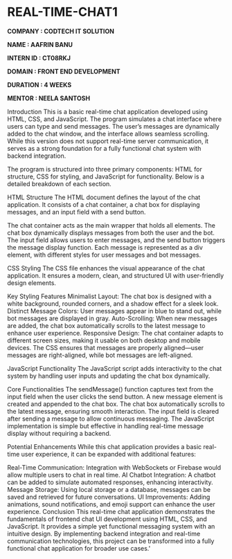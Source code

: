# REAL-TIME-CHAT1
**COMPANY : CODTECH IT SOLUTION**

**NAME : AAFRIN BANU**

**INTERN ID : CT08RKJ**

**DOMAIN : FRONT END DEVELOPMENT**

**DURATION : 4 WEEKS**

**MENTOR : NEELA SANTOSH**

Introduction
This is a basic real-time chat application developed using HTML, CSS, and JavaScript. The program simulates a chat interface where users can type and send messages. The user’s messages are dynamically added to the chat window, and the interface allows seamless scrolling. While this version does not support real-time server communication, it serves as a strong foundation for a fully functional chat system with backend integration.

The program is structured into three primary components: HTML for structure, CSS for styling, and JavaScript for functionality. Below is a detailed breakdown of each section.

HTML Structure
The HTML document defines the layout of the chat application. It consists of a chat container, a chat box for displaying messages, and an input field with a send button.

The chat container acts as the main wrapper that holds all elements.
The chat box dynamically displays messages from both the user and the bot.
The input field allows users to enter messages, and the send button triggers the message display function.
Each message is represented as a div element, with different styles for user messages and bot messages.

CSS Styling
The CSS file enhances the visual appearance of the chat application. It ensures a modern, clean, and structured UI with user-friendly design elements.

Key Styling Features
Minimalist Layout: The chat box is designed with a white background, rounded corners, and a shadow effect for a sleek look.
Distinct Message Colors: User messages appear in blue to stand out, while bot messages are displayed in gray.
Auto-Scrolling: When new messages are added, the chat box automatically scrolls to the latest message to enhance user experience.
Responsive Design: The chat container adapts to different screen sizes, making it usable on both desktop and mobile devices.
The CSS ensures that messages are properly aligned—user messages are right-aligned, while bot messages are left-aligned.

JavaScript Functionality
The JavaScript script adds interactivity to the chat system by handling user inputs and updating the chat box dynamically.

Core Functionalities
The sendMessage() function captures text from the input field when the user clicks the send button.
A new message element is created and appended to the chat box.
The chat box automatically scrolls to the latest message, ensuring smooth interaction.
The input field is cleared after sending a message to allow continuous messaging.
The JavaScript implementation is simple but effective in handling real-time message display without requiring a backend.

Potential Enhancements
While this chat application provides a basic real-time user experience, it can be expanded with additional features:

Real-Time Communication: Integration with WebSockets or Firebase would allow multiple users to chat in real time.
AI Chatbot Integration: A chatbot can be added to simulate automated responses, enhancing interactivity.
Message Storage: Using local storage or a database, messages can be saved and retrieved for future conversations.
UI Improvements: Adding animations, sound notifications, and emoji support can enhance the user experience.
Conclusion
This real-time chat application demonstrates the fundamentals of frontend chat UI development using HTML, CSS, and JavaScript. It provides a simple yet functional messaging system with an intuitive design. By implementing backend integration and real-time communication technologies, this project can be transformed into a fully functional chat application for broader use cases.'




